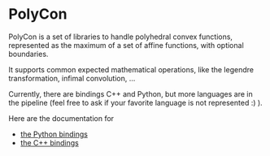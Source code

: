 # PolyCon

PolyCon is a set of libraries to handle polyhedral convex functions, represented as the maximum of a set of affine functions, with optional boundaries.

It supports common expected mathematical operations, like the legendre transformation, infimal convolution, ...

Currently, there are bindings C++ and Python, but more languages are in the pipeline (feel free to ask if your favorite language is not represented :) ).

Here are the documentation for
* [the Python bindings](src/python/README.md)
* [the C++ bindings](src/c++/README.md)
